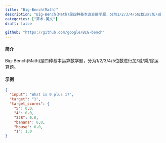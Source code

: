 ```yaml
---
title: "Big-Bench(Math)"
description: "Big-Bench(Math)是四种基本运算数学题，分为1/2/3/4/5位数进行加/减/乘/除运算题。"
categories: ["算术-英文"]
draft: false

github: "https://github.com/google/BIG-bench"
---
```


#### 简介

Big-Bench(Math)是四种基本运算数学题，分为1/2/3/4/5位数进行加/减/乘/除运算题。

#### 示例

```json
{
  "input": "What is 0 plus 1?",
  "target": "1",
  "target_scores": {
    "5": 0.0,
    "4": 0.0,
    "328": 0.0,
    "banana": 0.0,
    "house": 0.0,
    "1": 1.0
}
```